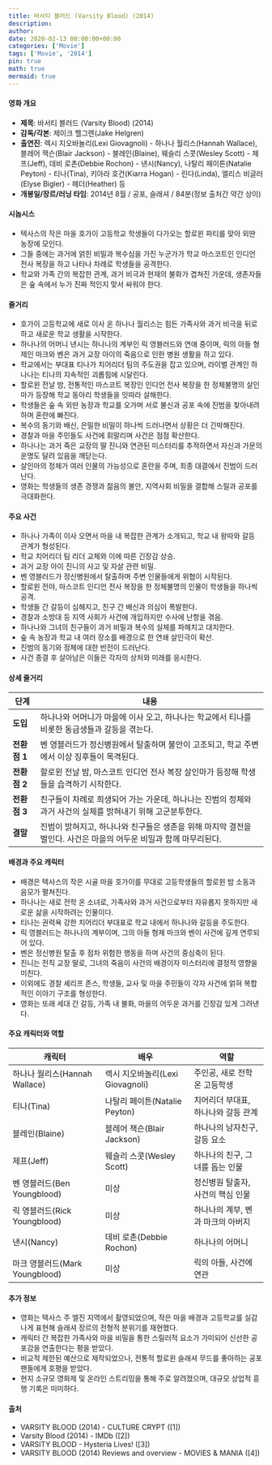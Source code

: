 ```yaml
---
title: 바서티 블러드 (Varsity Blood) (2014)
description: 
author: 
date: 2020-02-13 00:00:00+00:00
categories: ['Movie']
tags: ['Movie', '2014']
pin: true
math: true
mermaid: true
---
```

#### 영화 개요

- **제목**: 바서티 블러드 (Varsity Blood) (2014)  
- **감독/각본**: 제이크 헬그렌(Jake Helgren)  
- **출연진**: 렉시 지오바놀리(Lexi Giovagnoli) - 하나나 월리스(Hannah Wallace), 블레어 잭슨(Blair Jackson) - 블레인(Blaine), 웨슬리 스콧(Wesley Scott) - 제프(Jeff), 데비 로촌(Debbie Rochon) - 낸시(Nancy), 나탈리 페이튼(Natalie Peyton) - 티나(Tina), 키아라 호건(Kiarra Hogan) - 린다(Linda), 엘리스 비글러(Elyse Bigler) - 헤더(Heather) 등  
- **개봉일/장르/러닝 타임**: 2014년 8월 / 공포, 슬래셔 / 84분(정보 출처간 약간 상이)  

#### 시놉시스

- 텍사스의 작은 마을 호가이 고등학교 학생들이 다가오는 할로윈 파티를 맞아 외딴 농장에 모인다.  
- 그들 중에는 과거에 얽힌 비밀과 복수심을 가진 누군가가 학교 마스코트인 인디언 전사 복장을 하고 나타나 차례로 학생들을 공격한다.  
- 학교와 가족 간의 복잡한 관계, 과거 비극과 현재의 불화가 겹쳐진 가운데, 생존자들은 숲 속에서 누가 진짜 적인지 맞서 싸워야 한다.  

#### 줄거리

- 호가이 고등학교에 새로 이사 온 하나나 월리스는 힘든 가족사와 과거 비극을 뒤로하고 새로운 학교 생활을 시작한다.  
- 하나나의 어머니 낸시는 하나나의 계부인 릭 영블러드와 연애 중이며, 릭의 아들 형제인 마크와 벤은 과거 교장 아이의 죽음으로 인한 병원 생활을 하고 있다.  
- 학교에서는 부대표 티나가 치어리더 팀의 주도권을 잡고 있으며, 라이벌 관계인 하나나는 티나의 지속적인 괴롭힘에 시달린다.  
- 할로윈 전날 밤, 전통적인 마스코트 복장인 인디언 전사 복장을 한 정체불명의 살인마가 등장해 학교 동아리 학생들을 잇따라 살해한다.  
- 학생들은 숲 속 외딴 농장과 학교를 오가며 서로 불신과 공포 속에 진범을 찾아내려 하며 혼란에 빠진다.  
- 복수의 동기와 배신, 은밀한 비밀이 하나씩 드러나면서 상황은 더 긴박해진다.  
- 경찰과 마을 주민들도 사건에 휘말리며 사건은 점점 확산한다.  
- 하나나는 과거 죽은 교장의 딸 진니와 연관된 미스터리를 추적하면서 자신과 가문의 운명도 달려 있음을 깨닫는다.  
- 살인마의 정체가 여러 인물의 가능성으로 혼란을 주며, 최종 대결에서 진범이 드러난다.  
- 영화는 학생들의 생존 경쟁과 젊음의 불안, 지역사회 비밀을 결합해 스릴과 공포를 극대화한다.  

#### 주요 사건

- 하나나 가족이 이사 오면서 마을 내 복잡한 관계가 소개되고, 학교 내 왕따와 갈등 관계가 형성된다.  
- 학교 치어리더 팀 리더 교체와 이에 따른 긴장감 상승.  
- 과거 교장 아이 진니의 사고 및 자살 관련 비밀.  
- 벤 영블러드가 정신병원에서 탈출하며 주변 인물들에게 위협이 시작된다.  
- 할로윈 전야, 마스코트 인디언 전사 복장을 한 정체불명의 인물이 학생들을 하나씩 공격.  
- 학생들 간 갈등이 심해지고, 친구 간 배신과 의심이 폭발한다.  
- 경찰과 소방대 등 지역 사회가 사건에 개입하지만 수사에 난항을 겪음.  
- 하나나와 그녀의 친구들이 과거 비밀과 복수의 실체를 파헤치고 대치한다.  
- 숲 속 농장과 학교 내 여러 장소를 배경으로 한 연쇄 살인극이 확산.  
- 진범의 동기와 정체에 대한 반전이 드러난다.  
- 사건 종결 후 살아남은 이들은 각자의 상처와 미래를 응시한다.  

#### 상세 줄거리

| **단계**   | **내용**                                                                                 |
|------------|-----------------------------------------------------------------------------------------|
| **도입**   | 하나나와 어머니가 마을에 이사 오고, 하나나는 학교에서 티나를 비롯한 동급생들과 갈등을 겪는다.                 |
| **전환점 1**| 벤 영블러드가 정신병원에서 탈출하며 불안이 고조되고, 학교 주변에서 이상 징후들이 목격된다.                    |
| **전환점 2**| 할로윈 전날 밤, 마스코트 인디언 전사 복장 살인마가 등장해 학생들을 습격하기 시작한다.                        |
| **전환점 3**| 친구들이 차례로 희생되어 가는 가운데, 하나나는 진범의 정체와 과거 사건의 실체를 밝혀내기 위해 고군분투한다.     |
| **결말**   | 진범이 밝혀지고, 하나나와 친구들은 생존을 위해 마지막 결전을 벌인다. 사건은 마을의 어두운 비밀과 함께 마무리된다. |

#### 배경과 주요 캐릭터

- 배경은 텍사스의 작은 시골 마을 호가이를 무대로 고등학생들의 할로윈 밤 소동과 음모가 펼쳐진다.  
- 하나나는 새로 전학 온 소녀로, 가족사와 과거 사건으로부터 자유롭지 못하지만 새로운 삶을 시작하려는 인물이다.  
- 티나는 권력욕 강한 치어리더 부대표로 학교 내에서 하나나와 갈등을 주도한다.  
- 릭 영블러드는 하나나의 계부이며, 그의 아들 형제 마크와 벤이 사건에 깊게 연루되어 있다.  
- 벤은 정신병원 탈출 후 점차 위험한 행동을 하며 사건의 중심축이 된다.  
- 진니는 전직 교장 딸로, 그녀의 죽음이 사건의 배경이자 미스터리에 결정적 영향을 미친다.  
- 이외에도 경찰 셰리프 존스, 학생들, 교사 및 마을 주민들이 각자 사건에 얽혀 복합적인 이야기 구조를 형성한다.  
- 영화는 또래 세대 간 갈등, 가족 내 불화, 마을의 어두운 과거를 긴장감 있게 그려낸다.  

#### 주요 캐릭터와 역할

| **캐릭터**     | **배우**              | **역할**                           |
|----------------|-----------------------|----------------------------------|
| 하나나 월리스(Hannah Wallace) | 렉시 지오바놀리(Lexi Giovagnoli) | 주인공, 새로 전학 온 고등학생         |
| 티나(Tina)     | 나탈리 페이튼(Natalie Peyton) | 치어리더 부대표, 하나나와 갈등 관계  |
| 블레인(Blaine) | 블레어 잭슨(Blair Jackson)     | 하나나의 남자친구, 갈등 요소          |
| 제프(Jeff)     | 웨슬리 스콧(Wesley Scott)      | 하나나의 친구, 그녀를 돕는 인물        |
| 벤 영블러드(Ben Youngblood) | 미상                  | 정신병원 탈출자, 사건의 핵심 인물       |
| 릭 영블러드(Rick Youngblood) | 미상                  | 하나나의 계부, 벤과 마크의 아버지      |
| 낸시(Nancy)    | 데비 로촌(Debbie Rochon)      | 하나나의 어머니                      |
| 마크 영블러드(Mark Youngblood) | 미상                  | 릭의 아들, 사건에 연관                 |

#### 추가 정보

- 영화는 텍사스 주 엘진 지역에서 촬영되었으며, 작은 마을 배경과 고등학교를 실감 나게 표현해 슬래셔 장르의 전형적 분위기를 재현했다.  
- 캐릭터 간 복잡한 가족사와 마을 비밀을 통한 스릴러적 요소가 가미되어 신선한 공포감을 연출한다는 평을 받았다.  
- 비교적 제한된 예산으로 제작되었으나, 전통적 할로윈 슬래셔 무드를 좋아하는 공포팬들에게 호평을 받았다.  
- 현지 소규모 영화제 및 온라인 스트리밍을 통해 주로 알려졌으며, 대규모 상업적 흥행 기록은 미미하다.  

#### 출처

- VARSITY BLOOD (2014) - CULTURE CRYPT ([1])  
- Varsity Blood (2014) - IMDb ([2])  
- VARSITY BLOOD - Hysteria Lives! ([3])  
- VARSITY BLOOD (2014) Reviews and overview - MOVIES & MANIA ([4])

